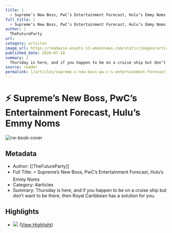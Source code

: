 ```yaml
---
title: |
  ⚡ Supreme’s New Boss, PwC’s Entertainment Forecast, Hulu’s Emmy Noms
full_title: |
  ⚡ Supreme’s New Boss, PwC’s Entertainment Forecast, Hulu’s Emmy Noms
author: |
  TheFutureParty
url: 
category: articles
image_url: https://readwise-assets.s3.amazonaws.com/static/images/article4.6bc1851654a0.png
published_date: 2024-07-18
summary: |
  Thursday is here, and if you happen to be on a cruise ship but don’t want to be there, then Royal Caribbean has a solution for you.
source: reader
permalink: l/articles/supreme-s-new-boss-pw-c-s-entertainment-forecast-hulu-s-emmy-noms
---
```

# ⚡ Supreme’s New Boss, PwC’s Entertainment Forecast, Hulu’s Emmy Noms

![rw-book-cover](https://readwise-assets.s3.amazonaws.com/static/images/article4.6bc1851654a0.png)

## Metadata
- Author: [[TheFutureParty]]
- Full Title: ⚡ Supreme’s New Boss, PwC’s Entertainment Forecast, Hulu’s Emmy Noms
- Category: #articles
- Summary: Thursday is here, and if you happen to be on a cruise ship but don’t want to be there, then Royal Caribbean has a solution for you.

## Highlights
- ![](https://media.beehiiv.com/cdn-cgi/image/fit=scale-down,format=auto,onerror=redirect,quality=80/uploads/asset/file/8bc2fa0f-5102-4103-b7d6-121c5960116b/supreme_july_18.jpg?t=1721268568) ([View Highlight](https://read.readwise.io/read/01j33872rbya7cjtayweefr1zw))


